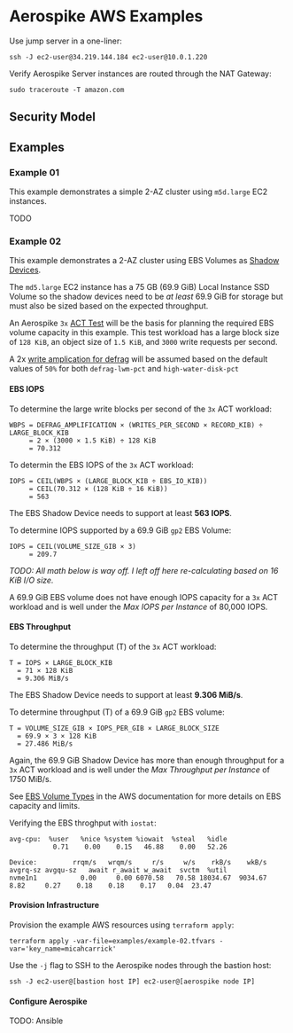 Aerospike AWS Examples
================================================================================

Use jump server in a one-liner:

```
ssh -J ec2-user@34.219.144.184 ec2-user@10.0.1.220
```

Verify Aerospike Server instances are routed through the NAT Gateway:

```
sudo traceroute -T amazon.com
```

Security Model
--------------------------------------------------------------------------------



Examples
--------------------------------------------------------------------------------

### Example 01

This example demonstrates a simple 2-AZ cluster using `m5d.large` EC2 instances.

TODO

### Example 02

This example demonstrates a 2-AZ cluster using EBS Volumes as 
[Shadow Devices](https://discuss.aerospike.com/t/faq-shadow-device/4900).

The `md5.large` EC2 instance has a 75 GB (69.9 GiB) Local Instance SSD Volume so
the shadow devices need to be _at least_ 69.9 GiB for storage but must also be
sized based on the expected throughput.

An Aerospike `3x` [ACT Test](https://github.com/aerospike/act) will be the basis
for planning the required EBS volume capacity in this example. This test
workload has a large block size of `128 KiB`, an object size of `1.5 KiB`, and
`3000` write requests per second.

A 2x
[write amplication for defrag](https://discuss.aerospike.com/t/faq-why-is-high-water-disk-pct-set-to-50/3054)
will be assumed based on the default values of `50%` for both `defrag-lwm-pct` and `high-water-disk-pct`

#### EBS IOPS

To determine the large write blocks per second of the `3x` ACT workload:

```
WBPS = DEFRAG_AMPLIFICATION × (WRITES_PER_SECOND × RECORD_KIB) ÷ LARGE_BLOCK_KIB
     = 2 × (3000 × 1.5 KiB) ÷ 128 KiB
     = 70.312
```

To determin the EBS IOPS of the `3x` ACT workload:

```
IOPS = CEIL(WBPS × (LARGE_BLOCK_KIB ÷ EBS_IO_KIB))
     = CEIL(70.312 × (128 KiB ÷ 16 KiB))
     = 563
```

The EBS Shadow Device needs to support at least **563 IOPS**. 

To determine IOPS supported by a 69.9 GiB `gp2` EBS Volume:

```
IOPS = CEIL(VOLUME_SIZE_GIB × 3)
     = 209.7
```

*TODO: All math below is way off. I left off here re-calculating based on 16 KiB I/O size.*

A 69.9 GiB EBS volume does not have enough IOPS capacity for a `3x` ACT workload
and is well under the _Max IOPS per Instance_ of 80,000 IOPS.

#### EBS Throughput

To determine the throughput (T) of the `3x` ACT workload:

```
T = IOPS × LARGE_BLOCK_KIB
  = 71 × 128 KiB
  = 9.306 MiB/s
```

The EBS Shadow Device needs to support at least **9.306 MiB/s**.

To determine throughput (T) of a 69.9 GiB `gp2` EBS volume:

```
T = VOLUME_SIZE_GIB × IOPS_PER_GIB × LARGE_BLOCK_SIZE
  = 69.9 × 3 × 128 KiB
  = 27.486 MiB/s
```

Again, the 69.9 GiB Shadow Device has more than enough throughput for a `3x` ACT
workload and is well under the _Max Throughput per Instance_ of 1750 MiB/s.

See [EBS Volume Types](https://docs.aws.amazon.com/AWSEC2/latest/UserGuide/EBSVolumeTypes.html)
in the AWS documentation for more details on EBS capacity and limits.

Verifying the EBS throghput with `iostat`:

```
avg-cpu:  %user   %nice %system %iowait  %steal   %idle
           0.71    0.00    0.15   46.88    0.00   52.26

Device:         rrqm/s   wrqm/s     r/s     w/s    rkB/s    wkB/s avgrq-sz avgqu-sz   await r_await w_await  svctm  %util
nvme1n1           0.00     0.00 6070.58   70.58 18034.67  9034.67     8.82     0.27    0.18    0.18    0.17   0.04  23.47
```

#### Provision Infrastructure

Provision the example AWS resources using `terraform apply`:

```
terraform apply -var-file=examples/example-02.tfvars -var='key_name=micahcarrick'
```

Use the `-j` flag to SSH to the Aerospike nodes through the bastion host:

```
ssh -J ec2-user@[bastion host IP] ec2-user@[aerospike node IP]
```


#### Configure Aerospike

TODO: Ansible